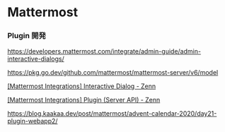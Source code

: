# Mattermost

### Plugin 開発

https://developers.mattermost.com/integrate/admin-guide/admin-interactive-dialogs/

https://pkg.go.dev/github.com/mattermost/mattermost-server/v6/model

[[Mattermost Integrations] Interactive Dialog - Zenn](https://zenn.dev/kaakaa/articles/qiita-20201216-1e00835dc48652c127d0)

[[Mattermost Integrations] Plugin (Server API) - Zenn](https://zenn.dev/kaakaa/articles/qiita-20201219-1eac2baee4037ce99d41)

https://blog.kaakaa.dev/post/mattermost/advent-calendar-2020/day21-plugin-webapp2/
